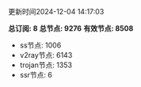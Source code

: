 更新时间2024-12-04 14:17:03

**总订阅: 8**
**总节点: 9276**
**有效节点: 8508**
- ss节点: 1006
- v2ray节点: 6143
- trojan节点: 1353
- ssr节点: 6
